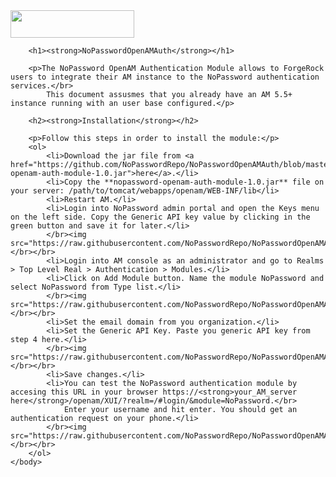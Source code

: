 <!DOCTYPE HTML PUBLIC "-//W3C//DTD HTML 4.01//EN" "http://www.w3.org/TR/html4/strict.dtd">
<html lang="en">
    <head>
        <title>NoPasswordOpenAMAuth/README.md</title>
    </head>
    <body>
        <div>
            <img src="https://raw.githubusercontent.com/NoPasswordRepo/NoPasswordOpenAMAuth/master/images/nopassword_logo.png" width="198" height="44"/>
        </div>

        <h1><strong>NoPasswordOpenAMAuth</strong></h1>

        <p>The NoPassword OpenAM Authentication Module allows to ForgeRock users to integrate their AM instance to the NoPassword authentication services.</br>
            This document assusmes that you already have an AM 5.5+ instance running with an user base configured.</p>

        <h2><strong>Installation</strong></h2>

        <p>Follow this steps in order to install the module:</p>
        <ol>
            <li>Download the jar file from <a href="https://github.com/NoPasswordRepo/NoPasswordOpenAMAuth/blob/master/target/nopassword-openam-auth-module-1.0.jar">here</a>.</li>
            <li>Copy the **nopassword-openam-auth-module-1.0.jar** file on your server: /path/to/tomcat/webapps/openam/WEB-INF/lib</li>
            <li>Restart AM.</li>
            <li>Login into NoPassword admin portal and open the Keys menu on the left side. Copy the Generic API key value by clicking in the green button and save it for later.</li>
            </br><img src="https://raw.githubusercontent.com/NoPasswordRepo/NoPasswordOpenAMAuth/master/images/generic_api_key.png"></br></br>
            <li>Login into AM console as an administrator and go to Realms > Top Level Real > Authentication > Modules.</li>
            <li>Click on Add Module button. Name the module NoPassword and select NoPassword from Type list.</li>
            </br><img src="https://raw.githubusercontent.com/NoPasswordRepo/NoPasswordOpenAMAuth/master/images/add_module_1.png"></br></br>
            <li>Set the email domain from you organization.</li>
            <li>Set the Generic API Key. Paste you generic API key from step 4 here.</li>
            </br><img src="https://raw.githubusercontent.com/NoPasswordRepo/NoPasswordOpenAMAuth/master/images/add_module_2.png"></br></br>
            <li>Save changes.</li>
            <li>You can test the NoPassword authentication module by accesing this URL in your browser https://<strong>your_AM_server here</strong>/openam/XUI/?realm=/#login/&module=NoPassword.</br>
                Enter your username and hit enter. You should get an authentication request on your phone.</li>
            </br><img src="https://raw.githubusercontent.com/NoPasswordRepo/NoPasswordOpenAMAuth/master/images/demo_auth.png"></br></br>
        </ol>
    </body>
</html>
